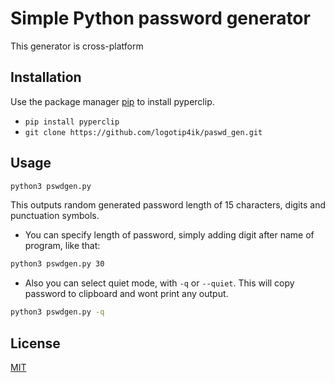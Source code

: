 # Simple Python password generator

This generator is cross-platform

## Installation

Use the package manager [pip](https://pip.pypa.io/en/stable/) to install pyperclip.

* ```pip install pyperclip```
* ```git clone https://github.com/logotip4ik/paswd_gen.git```

## Usage

```bash
python3 pswdgen.py
```
This outputs random generated password length of 15 characters, digits and punctuation symbols.

* You can specify length of password, simply adding digit after name of program, like that:
```bash
python3 pswdgen.py 30
```
* Also you can select quiet mode, with `-q` or `--quiet`. This will copy password to clipboard and wont print any output.
```bash
python3 pswdgen.py -q
```
## License
[MIT](https://choosealicense.com/licenses/mit/)
